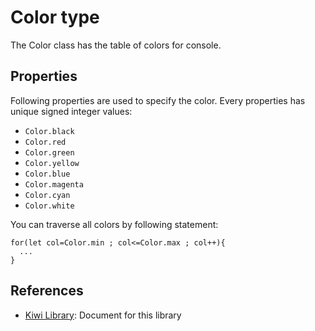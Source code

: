 # Color type
The Color class has the table of colors for console.

## Properties
Following properties are used to specify the color. Every properties has unique signed integer values:
* `Color.black`
* `Color.red`
* `Color.green`
* `Color.yellow`
* `Color.blue`
* `Color.magenta`
* `Color.cyan`
* `Color.white`

You can traverse all colors by following statement:
````
for(let col=Color.min ; col<=Color.max ; col++){
  ...
}
````

## References
* [Kiwi Library](https://github.com/steelwheels/KiwiScript/blob/master/KiwiLibrary/Document/Library.md): Document for this library

